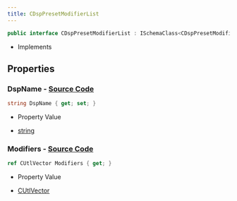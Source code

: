 ```yaml
---
title: CDspPresetModifierList
---
```


```csharp
public interface CDspPresetModifierList : ISchemaClass<CDspPresetModifierList>, ISchemaField, ISchemaClass, INativeHandle
```

- Implements

## Properties

### **DspName** - [Source Code](https://github.com/swiftly-solution/swiftlys2/blob/main/managed/src/SwiftlyS2.Generated/Schemas/Interfaces/CDspPresetModifierList.cs#L16)

```csharp
string DspName { get; set; }
```

- Property Value

- [string](https://learn.microsoft.com/dotnet/api/system.string)

### **Modifiers** - [Source Code](https://github.com/swiftly-solution/swiftlys2/blob/main/managed/src/SwiftlyS2.Generated/Schemas/Interfaces/CDspPresetModifierList.cs#L19)

```csharp
ref CUtlVector Modifiers { get; }
```

- Property Value

- [CUtlVector](/docs/api/)


